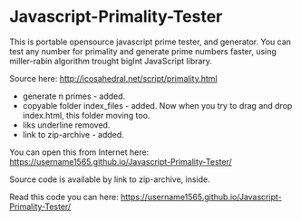 # Javascript-Primality-Tester
This is portable opensource javascript prime tester, and generator.
You can test any number for primality and generate prime numbers faster,
using miller-rabin algorithm trought bigInt JavaScript library.

Source here: http://icosahedral.net/script/primality.html
  - generate n primes - added.
  - copyable folder index_files - added. Now when you try to drag and drop index.html, this folder moving too.
  - liks underline removed.
  - link to zip-archive - added.

You can open this from Internet here: https://username1565.github.io/Javascript-Primality-Tester/
 
Source code is available by link to zip-archive, inside.

Read this code you can here: https://username1565.github.io/Javascript-Primality-Tester/
